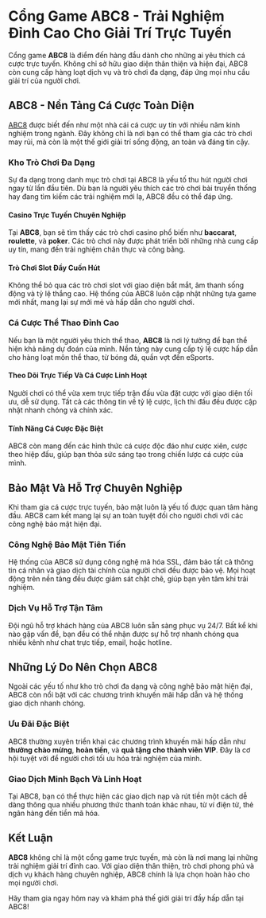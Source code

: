 # Cổng Game ABC8 - Trải Nghiệm Đỉnh Cao Cho Giải Trí Trực Tuyến  

Cổng game **ABC8** là điểm đến hàng đầu dành cho những ai yêu thích cá cược trực tuyến. Không chỉ sở hữu giao diện thân thiện và hiện đại, ABC8 còn cung cấp hàng loạt dịch vụ và trò chơi đa dạng, đáp ứng mọi nhu cầu giải trí của người chơi.

## ABC8 - Nền Tảng Cá Cược Toàn Diện  

[ABC8](https://abc8.tattoo/) được biết đến như một nhà cái cá cược uy tín với nhiều năm kinh nghiệm trong ngành. Đây không chỉ là nơi bạn có thể tham gia các trò chơi may rủi, mà còn là một thế giới giải trí sống động, an toàn và đáng tin cậy.

### Kho Trò Chơi Đa Dạng  

Sự đa dạng trong danh mục trò chơi tại ABC8 là yếu tố thu hút người chơi ngay từ lần đầu tiên. Dù bạn là người yêu thích các trò chơi bài truyền thống hay đang tìm kiếm các trải nghiệm mới lạ, ABC8 đều có thể đáp ứng.  

#### Casino Trực Tuyến Chuyên Nghiệp  

Tại **ABC8**, bạn sẽ tìm thấy các trò chơi casino phổ biến như **baccarat**, **roulette**, và **poker**. Các trò chơi này được phát triển bởi những nhà cung cấp uy tín, mang đến trải nghiệm chân thực và công bằng.  

#### Trò Chơi Slot Đầy Cuốn Hút  

Không thể bỏ qua các trò chơi slot với giao diện bắt mắt, âm thanh sống động và tỷ lệ thắng cao. Hệ thống của ABC8 luôn cập nhật những tựa game mới nhất, mang lại sự mới mẻ và hấp dẫn cho người chơi.  

### Cá Cược Thể Thao Đỉnh Cao  

Nếu bạn là một người yêu thích thể thao, **ABC8** là nơi lý tưởng để bạn thể hiện khả năng dự đoán của mình. Nền tảng này cung cấp tỷ lệ cược hấp dẫn cho hàng loạt môn thể thao, từ bóng đá, quần vợt đến eSports.  

#### Theo Dõi Trực Tiếp Và Cá Cược Linh Hoạt  

Người chơi có thể vừa xem trực tiếp trận đấu vừa đặt cược với giao diện tối ưu, dễ sử dụng. Tất cả các thông tin về tỷ lệ cược, lịch thi đấu đều được cập nhật nhanh chóng và chính xác.  

#### Tính Năng Cá Cược Đặc Biệt  

ABC8 còn mang đến các hình thức cá cược độc đáo như cược xiên, cược theo hiệp đấu, giúp bạn thỏa sức sáng tạo trong chiến lược cá cược của mình.  

## Bảo Mật Và Hỗ Trợ Chuyên Nghiệp  

Khi tham gia cá cược trực tuyến, bảo mật luôn là yếu tố được quan tâm hàng đầu. ABC8 cam kết mang lại sự an toàn tuyệt đối cho người chơi với các công nghệ bảo mật hiện đại.  

### Công Nghệ Bảo Mật Tiên Tiến  

Hệ thống của ABC8 sử dụng công nghệ mã hóa SSL, đảm bảo tất cả thông tin cá nhân và giao dịch tài chính của người chơi đều được bảo vệ. Mọi hoạt động trên nền tảng đều được giám sát chặt chẽ, giúp bạn yên tâm khi trải nghiệm.  

### Dịch Vụ Hỗ Trợ Tận Tâm  

Đội ngũ hỗ trợ khách hàng của ABC8 luôn sẵn sàng phục vụ 24/7. Bất kể khi nào gặp vấn đề, bạn đều có thể nhận được sự hỗ trợ nhanh chóng qua nhiều kênh như chat trực tiếp, email, hoặc hotline.  

## Những Lý Do Nên Chọn ABC8  

Ngoài các yếu tố như kho trò chơi đa dạng và công nghệ bảo mật hiện đại, ABC8 còn nổi bật với các chương trình khuyến mãi hấp dẫn và hệ thống giao dịch nhanh chóng.  

### Ưu Đãi Đặc Biệt  

ABC8 thường xuyên triển khai các chương trình khuyến mãi hấp dẫn như **thưởng chào mừng**, **hoàn tiền**, và **quà tặng cho thành viên VIP**. Đây là cơ hội tuyệt vời để người chơi tối ưu hóa trải nghiệm của mình.  

### Giao Dịch Minh Bạch Và Linh Hoạt  

Tại ABC8, bạn có thể thực hiện các giao dịch nạp và rút tiền một cách dễ dàng thông qua nhiều phương thức thanh toán khác nhau, từ ví điện tử, thẻ ngân hàng đến tiền mã hóa.  

## Kết Luận  

**ABC8** không chỉ là một cổng game trực tuyến, mà còn là nơi mang lại những trải nghiệm giải trí đỉnh cao. Với giao diện thân thiện, trò chơi phong phú và dịch vụ khách hàng chuyên nghiệp, ABC8 chính là lựa chọn hoàn hảo cho mọi người chơi.  

Hãy tham gia ngay hôm nay và khám phá thế giới giải trí đầy hấp dẫn tại ABC8!  